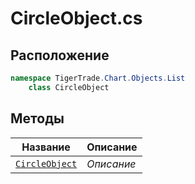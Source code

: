 
# CircleObject.cs
## Расположение
```csharp
namespace TigerTrade.Chart.Objects.List  
    class CircleObject
```

## Методы
| Название | Описание |
| --- | --- |
| [`CircleObject`](./metody/CircleObject.md) | *Описание* |
